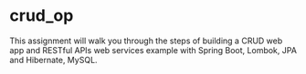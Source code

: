 # crud_op
This assignment will walk you through the steps of building a  CRUD web app and RESTful APIs web services example with Spring Boot, Lombok, JPA and Hibernate, MySQL.
